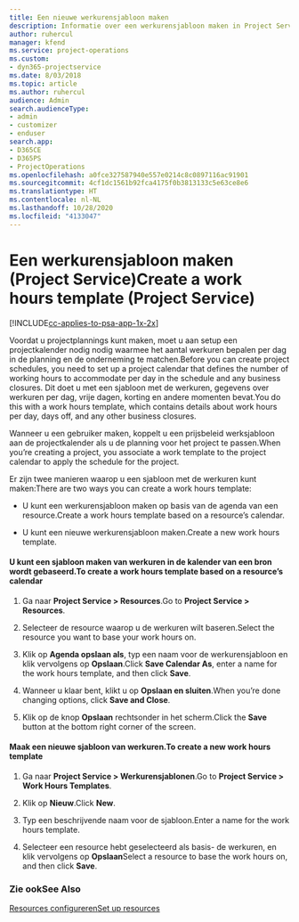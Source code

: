```yaml
---
title: Een nieuwe werkurensjabloon maken
description: Informatie over een werkurensjabloon maken in Project Service
author: ruhercul
manager: kfend
ms.service: project-operations
ms.custom:
- dyn365-projectservice
ms.date: 8/03/2018
ms.topic: article
ms.author: ruhercul
audience: Admin
search.audienceType:
- admin
- customizer
- enduser
search.app:
- D365CE
- D365PS
- ProjectOperations
ms.openlocfilehash: a0fce327587940e557e0214c8c0897116ac91901
ms.sourcegitcommit: 4cf1dc1561b92fca4175f0b3813133c5e63ce8e6
ms.translationtype: HT
ms.contentlocale: nl-NL
ms.lasthandoff: 10/28/2020
ms.locfileid: "4133047"
---
```

# <a name="create-a-work-hours-template-project-service"></a><span data-ttu-id="70f8c-103">Een werkurensjabloon maken (Project Service)</span><span class="sxs-lookup"><span data-stu-id="70f8c-103">Create a work hours template (Project Service)</span></span>

[!INCLUDE[cc-applies-to-psa-app-1x-2x](../includes/cc-applies-to-psa-app-1x-2x.md)]

<span data-ttu-id="70f8c-104">Voordat u projectplannings kunt maken, moet u aan setup een projectkalender nodig nodig waarmee het aantal werkuren bepalen per dag in de planning en de onderneming te matchen.</span><span class="sxs-lookup"><span data-stu-id="70f8c-104">Before you can create project schedules, you need to set up a project calendar that defines the number of working hours to accommodate per day in the schedule and any business closures.</span></span> <span data-ttu-id="70f8c-105">Dit doet u met een sjabloon met de werkuren, gegevens over werkuren per dag, vrije dagen, korting en andere momenten bevat.</span><span class="sxs-lookup"><span data-stu-id="70f8c-105">You do this with a work hours template, which contains details about work hours per day, days off, and any other business closures.</span></span>  
  
 <span data-ttu-id="70f8c-106">Wanneer u een gebruiker maken, koppelt u een prijsbeleid werksjabloon aan de projectkalender als u de planning voor het project te passen.</span><span class="sxs-lookup"><span data-stu-id="70f8c-106">When you’re creating a project, you associate a work template to the project calendar to apply the schedule for the project.</span></span>  
  
 <span data-ttu-id="70f8c-107">Er zijn twee manieren waarop u een sjabloon met de werkuren kunt maken:</span><span class="sxs-lookup"><span data-stu-id="70f8c-107">There are two ways you can create a work hours template:</span></span>  
  
-   <span data-ttu-id="70f8c-108">U kunt een werkurensjabloon maken op basis van de agenda van een resource.</span><span class="sxs-lookup"><span data-stu-id="70f8c-108">Create a work hours template based on a resource’s calendar.</span></span>  
  
-   <span data-ttu-id="70f8c-109">U kunt een nieuwe werkurensjabloon maken.</span><span class="sxs-lookup"><span data-stu-id="70f8c-109">Create a new work hours template.</span></span>  
  
#### <a name="to-create-a-work-hours-template-based-on-a-resources-calendar"></a><span data-ttu-id="70f8c-110">U kunt een sjabloon maken van werkuren in de kalender van een bron wordt gebaseerd.</span><span class="sxs-lookup"><span data-stu-id="70f8c-110">To create a work hours template based on a resource’s calendar</span></span>  
  
1.  <span data-ttu-id="70f8c-111">Ga naar **Project Service > Resources**.</span><span class="sxs-lookup"><span data-stu-id="70f8c-111">Go to **Project Service > Resources**.</span></span>  
  
2.  <span data-ttu-id="70f8c-112">Selecteer de resource waarop u de werkuren wilt baseren.</span><span class="sxs-lookup"><span data-stu-id="70f8c-112">Select the resource you want to base your work hours on.</span></span>  
  
3.  <span data-ttu-id="70f8c-113">Klik op **Agenda opslaan als**, typ een naam voor de werkurensjabloon en klik vervolgens op **Opslaan**.</span><span class="sxs-lookup"><span data-stu-id="70f8c-113">Click **Save Calendar As**, enter a name for the work hours template, and then click **Save**.</span></span>  
  
4.  <span data-ttu-id="70f8c-114">Wanneer u klaar bent, klikt u op **Opslaan en sluiten**.</span><span class="sxs-lookup"><span data-stu-id="70f8c-114">When you’re done changing options, click **Save and Close**.</span></span>  
  
5.  <span data-ttu-id="70f8c-115">Klik op de knop **Opslaan** rechtsonder in het scherm.</span><span class="sxs-lookup"><span data-stu-id="70f8c-115">Click the **Save** button at the bottom right corner of the screen.</span></span>  
  
#### <a name="to-create-a-new-work-hours-template"></a><span data-ttu-id="70f8c-116">Maak een nieuwe sjabloon van werkuren.</span><span class="sxs-lookup"><span data-stu-id="70f8c-116">To create a new work hours template</span></span>  
  
1.  <span data-ttu-id="70f8c-117">Ga naar **Project Service > Werkurensjablonen**.</span><span class="sxs-lookup"><span data-stu-id="70f8c-117">Go to **Project Service > Work Hours Templates**.</span></span>  
  
2.  <span data-ttu-id="70f8c-118">Klik op **Nieuw**.</span><span class="sxs-lookup"><span data-stu-id="70f8c-118">Click **New**.</span></span>  
  
3.  <span data-ttu-id="70f8c-119">Typ een beschrijvende naam voor de sjabloon.</span><span class="sxs-lookup"><span data-stu-id="70f8c-119">Enter a name for the work hours template.</span></span>  
  
4.  <span data-ttu-id="70f8c-120">Selecteer een resource hebt geselecteerd als basis- de werkuren, en klik vervolgens op **Opslaan**</span><span class="sxs-lookup"><span data-stu-id="70f8c-120">Select a resource to base the work hours on, and then click **Save**.</span></span>  
  
### <a name="see-also"></a><span data-ttu-id="70f8c-121">Zie ook</span><span class="sxs-lookup"><span data-stu-id="70f8c-121">See Also</span></span>  
 [<span data-ttu-id="70f8c-122">Resources configureren</span><span class="sxs-lookup"><span data-stu-id="70f8c-122">Set up resources</span></span>](../psa/set-up-resources.md)

